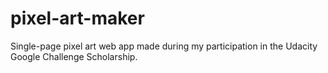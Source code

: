 # pixel-art-maker
Single-page pixel art web app made during my participation in the Udacity Google Challenge Scholarship.
